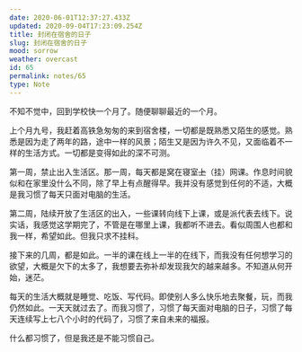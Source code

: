 ```yaml
---
date: 2020-06-01T12:37:27.433Z
updated: 2020-09-04T17:23:09.254Z
title: 封闭在宿舍的日子
slug: 封闭在宿舍的日子
mood: sorrow
weather: overcast
id: 65
permalink: notes/65
type: Note
---
```


不知不觉中，回到学校快一个月了。随便聊聊最近的一个月。

上个月九号，我赶着高铁急匆匆的来到宿舍楼，一切都是既熟悉又陌生的感觉。熟悉是因为走了两年的路，途中一样的风景；陌生又是因为许久不见，又面临着不一样的生活方式。一切都是变得如此的深不可测。

第一周，禁止出入生活区。那一周，每天都是窝在寝室~~上~~（挂）网课。作息时间貌似和在家里没什么不同，除了早上有点醒得早。我并没有感觉到任何的不适，大概是我习惯了每天只面对电脑的生活。

第二周，陆续开放了生活区的出入，一些课转向线下上课，或是派代表去线下。说实话，我感觉这学期完了，不管是在哪里上课，我都听不进去。看似周围人也都和我一样，希望如此。但我只求不挂科。

接下来的几周，都是如此。一半的课在线上一半的在线下，而我没有任何想学习的欲望，大概是欠下的太多了，我想要去弥补却发现我欠的越来越多。不知道从何开始，迷茫。

每天的生活大概就是睡觉、吃饭、写代码。即使别人多么快乐地去聚餐，玩，而我仍然如此。一天天就过去了。而我习惯了，习惯了每天面对电脑的日子，习惯了每天连续写上七八个小时的代码了，习惯了来自未来的福报。

什么都习惯了，但是我还是不能习惯自己。